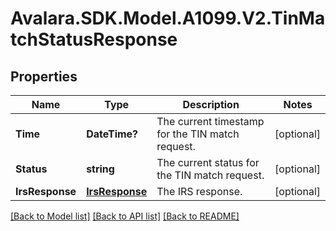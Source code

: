 # Avalara.SDK.Model.A1099.V2.TinMatchStatusResponse

## Properties

Name | Type | Description | Notes
------------ | ------------- | ------------- | -------------
**Time** | **DateTime?** | The current timestamp for the TIN match request. | [optional] 
**Status** | **string** | The current status for the TIN match request. | [optional] 
**IrsResponse** | [**IrsResponse**](IrsResponse.md) | The IRS response. | [optional] 

[[Back to Model list]](../../../README.md#documentation-for-models) [[Back to API list]](../../../README.md#documentation-for-api-endpoints) [[Back to README]](../../../README.md)

